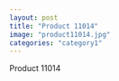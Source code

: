 ```yaml
---
layout: post
title: "Product 11014"
image: "product11014.jpg"
categories: "category1"
---
```

Product 11014
